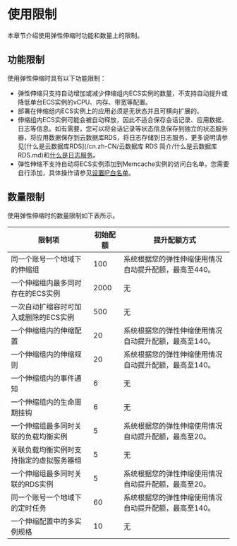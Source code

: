 # 使用限制

本章节介绍使用弹性伸缩时功能和数量上的限制。

## 功能限制

使用弹性伸缩时具有以下功能限制：

-   弹性伸缩只支持自动增加或减少伸缩组内ECS实例的数量，不支持自动提升或降低单台ECS实例的vCPU、内存、带宽等配置。
-   部署在伸缩组内ECS实例上的应用必须是无状态并且可横向扩展的。
-   伸缩组内ECS实例可能会被自动释放，因此不适合保存会话记录、应用数据、日志等信息。如有需要，您可以将会话记录等状态信息保存到独立的状态服务器，将应用数据保存到云数据库RDS，将日志存储到日志服务，更多说明请参见[什么是云数据库RDS](/cn.zh-CN/云数据库 RDS 简介/什么是云数据库RDS.md)和[什么是日志服务](/cn.zh-CN/产品简介/什么是日志服务.md)。
-   弹性伸缩不支持自动将ECS实例添加到Memcache实例的访问白名单，您需要自行添加，具体操作请参见[设置IP白名单](https://help.aliyun.com/document_detail/48234.html)。

## 数量限制

使用弹性伸缩时的数量限制如下表所示。

|限制项|初始配额|提升配额方式|
|---|----|------|
|同一个账号一个地域下的伸缩组|100|系统根据您的弹性伸缩使用情况自动提升配额，最高至440。|
|一个伸缩组内最多同时存在的ECS实例|2000|无|
|一次自动扩缩容时可加入或删除的ECS实例|500|无|
|一个伸缩组内的伸缩配置|20|系统根据您的弹性伸缩使用情况自动提升配额，最高至140。|
|一个伸缩组内的伸缩规则|20|系统根据您的弹性伸缩使用情况自动提升配额，最高至140。|
|一个伸缩组内的事件通知|6|无|
|一个伸缩组内的生命周期挂钩|6|无|
|一个伸缩组最多同时关联的负载均衡实例|5|系统根据您的弹性伸缩使用情况自动提升配额，最高至20。|
|关联负载均衡实例时支持指定的虚拟服务器组|5|无|
|一个伸缩组最多同时关联的RDS实例|5|系统根据您的弹性伸缩使用情况自动提升配额，最高至20。|
|同一个账号一个地域下的定时任务|60|系统根据您的弹性伸缩使用情况自动提升配额，最高至140。|
|一个伸缩配置中的多实例规格|10|无|


